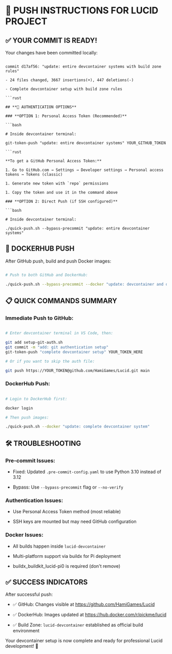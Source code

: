 # 🚀 PUSH INSTRUCTIONS FOR LUCID PROJECT

## **✅ YOUR COMMIT IS READY!**

Your changes have been committed locally:

```

commit d17af56: "update: entire devcontainer systems with build zone rules"

- 24 files changed, 3667 insertions(+), 447 deletions(-)

- Complete devcontainer setup with build zone rules

```rust

## **🔐 AUTHENTICATION OPTIONS**

### **OPTION 1: Personal Access Token (Recommended)**

```bash

# Inside devcontainer terminal:

git-token-push "update: entire devcontainer systems" YOUR_GITHUB_TOKEN

```rust

**To get a GitHub Personal Access Token:**

1. Go to GitHub.com → Settings → Developer settings → Personal access tokens → Tokens (classic)

1. Generate new token with `repo` permissions

1. Copy the token and use it in the command above

### **OPTION 2: Direct Push (if SSH configured)**

```bash

# Inside devcontainer terminal:

./quick-push.sh --bypass-precommit "update: entire devcontainer systems"

```

## **🐳 DOCKERHUB PUSH**

After GitHub push, build and push Docker images:

```bash

# Push to both GitHub and DockerHub:

./quick-push.sh --bypass-precommit --docker "update: devcontainer and docker images"

```

## **📋 QUICK COMMANDS SUMMARY**

### **Immediate Push to GitHub:**

```bash

# Enter devcontainer terminal in VS Code, then:

git add setup-git-auth.sh
git commit -m "add: git authentication setup"
git-token-push "complete devcontainer setup" YOUR_TOKEN_HERE

# Or if you want to skip the auth file:

git push https://YOUR_TOKEN@github.com/HamiGames/Lucid.git main

```

### **DockerHub Push:**

```bash

# Login to DockerHub first:

docker login

# Then push images:

./quick-push.sh --docker "update: complete devcontainer system"

```

## **🛠️ TROUBLESHOOTING**

### **Pre-commit Issues:**

- Fixed: Updated `.pre-commit-config.yaml` to use Python 3.10 instead of 3.12

- Bypass: Use `--bypass-precommit` flag or `--no-verify`

### **Authentication Issues:**

- Use Personal Access Token method (most reliable)

- SSH keys are mounted but may need GitHub configuration

### **Docker Issues:**

- All builds happen inside `lucid-devcontainer`

- Multi-platform support via buildx for Pi deployment

- buildx_buildkit_lucid-pi0 is required (don't remove)

## **✅ SUCCESS INDICATORS**

After successful push:

- ✅ GitHub: Changes visible at https://github.com/HamiGames/Lucid

- ✅ DockerHub: Images updated at https://hub.docker.com/r/pickme/lucid

- ✅ Build Zone: `lucid-devcontainer` established as official build environment

Your devcontainer setup is now complete and ready for professional Lucid development! 🎉
